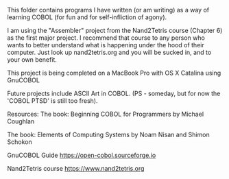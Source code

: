 This folder contains programs I have written (or am writing) as a way of learning COBOL (for fun and for self-infliction of agony).

I am using the "Assembler" project from the Nand2Tetris course (Chapter 6) as the first major project. I recommend that course to any person who wants to better understand what is happening under the hood of their computer. Just look up nand2tetris.org and you will be sucked in, and to your own benefit.

This project is being completed on a MacBook Pro with OS X Catalina using GnuCOBOL

Future projects include ASCII Art in COBOL. (PS - someday, but for now the 'COBOL PTSD' is still too fresh).

Resources:
The book: Beginning COBOL for Programmers by Michael Coughlan

The book: Elements of Computing Systems by Noam Nisan and Shimon Schokon

GnuCOBOL Guide
https://open-cobol.sourceforge.io

Nand2Tetris course
https://www.nand2tetris.org
